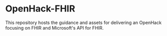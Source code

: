 # OpenHack-FHIR
This repository hosts the guidance and assets for delivering an OpenHack focusing on FHIR and Microsoft's API for FHIR. 
